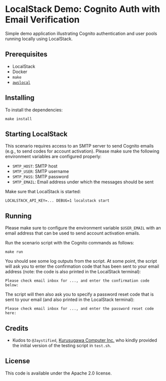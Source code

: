 # LocalStack Demo: Cognito Auth with Email Verification

Simple demo application illustrating Cognito authentication and user pools running locally using LocalStack.

## Prerequisites

* LocalStack
* Docker
* `make`
* [`awslocal`](https://github.com/localstack/awscli-local)

## Installing

To install the dependencies:
```
make install
```

## Starting LocalStack

This scenario requires access to an SMTP server to send Cognito emails (e.g., to send codes for account activation). Please make sure the following environment variables are configured properly:
* `SMTP_HOST`: SMTP host
* `SMTP_USER`: SMTP username
* `SMTP_PASS`: SMTP password
* `SMTP_EMAIL`: Email address under which the messages should be sent

Make sure that LocalStack is started:
```
LOCALSTACK_API_KEY=... DEBUG=1 localstack start
```

## Running

Please make sure to configure the environment variable `$USER_EMAIL` with an email address that can be used to send account activation emails.

Run the scenario script with the Cognito commands as follows:
```
make run
```

You should see some log outputs from the script. At some point, the script will ask you to enter the confirmation code that has been sent to your email address (note: the code is also printed in the LocalStack terminal):
```
Please check email inbox for ..., and enter the confirmation code below:
```

The script will then also ask you to specify a password reset code that is sent to your email (and also printed in the LocalStack terminal):
```
Please check email inbox for ..., and enter the password reset code here:
```

## Credits

* Kudos to `@Jaystified`, [Kurusugawa Computer Inc.](https://kurusugawa.jp) who kindly provided the initial version of the testing script in `test.sh`.

## License

This code is available under the Apache 2.0 license.

